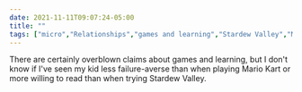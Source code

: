 ```yaml
---
date: 2021-11-11T09:07:24-05:00
title: ""
tags: ["micro","Relationships","games and learning","Stardew Valley","Mario Kart","parenting","videogames"]
---
```

There are certainly overblown claims about games and learning, but I don't know if I've seen my kid less failure-averse than when playing Mario Kart or more willing to read than when trying Stardew Valley.
